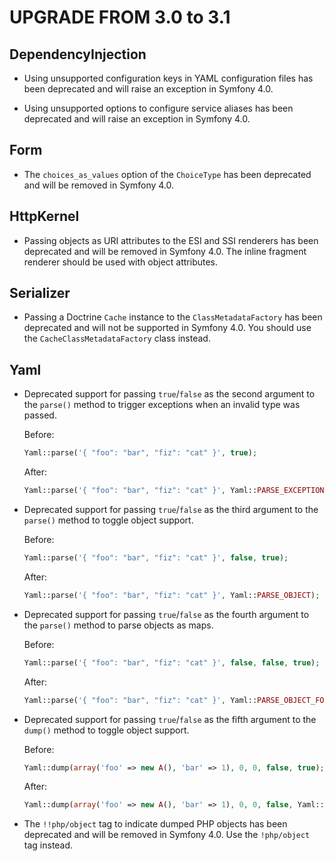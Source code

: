 UPGRADE FROM 3.0 to 3.1
=======================

DependencyInjection
-------------------

 * Using unsupported configuration keys in YAML configuration files has been
   deprecated and will raise an exception in Symfony 4.0.

 * Using unsupported options to configure service aliases has been deprecated
   and will raise an exception in Symfony 4.0.

Form
----

 * The `choices_as_values` option of the `ChoiceType` has been deprecated and
   will be removed in Symfony 4.0.

HttpKernel
----------

 * Passing objects as URI attributes to the ESI and SSI renderers has been
   deprecated and will be removed in Symfony 4.0. The inline fragment
   renderer should be used with object attributes.

Serializer
----------

 * Passing a Doctrine `Cache` instance to the `ClassMetadataFactory` has been
   deprecated and will not be supported in Symfony 4.0. You should use the
   `CacheClassMetadataFactory` class instead.

Yaml
----

 * Deprecated support for passing `true`/`false` as the second argument to the
   `parse()` method to trigger exceptions when an invalid type was passed.

   Before:

   ```php
   Yaml::parse('{ "foo": "bar", "fiz": "cat" }', true);
   ```

   After:

   ```php
   Yaml::parse('{ "foo": "bar", "fiz": "cat" }', Yaml::PARSE_EXCEPTION_ON_INVALID_TYPE);
   ```

 * Deprecated support for passing `true`/`false` as the third argument to the
   `parse()` method to toggle object support.

   Before:

   ```php
   Yaml::parse('{ "foo": "bar", "fiz": "cat" }', false, true);
   ```

   After:

   ```php
   Yaml::parse('{ "foo": "bar", "fiz": "cat" }', Yaml::PARSE_OBJECT);
   ```

 * Deprecated support for passing `true`/`false` as the fourth argument to the
   `parse()` method to parse objects as maps.

   Before:

   ```php
   Yaml::parse('{ "foo": "bar", "fiz": "cat" }', false, false, true);
   ```

   After:

   ```php
   Yaml::parse('{ "foo": "bar", "fiz": "cat" }', Yaml::PARSE_OBJECT_FOR_MAP);
   ```

 * Deprecated support for passing `true`/`false` as the fifth argument to the `dump()` method to toggle object support.

   Before:

   ```php
   Yaml::dump(array('foo' => new A(), 'bar' => 1), 0, 0, false, true);
   ```

   After:

   ```php
   Yaml::dump(array('foo' => new A(), 'bar' => 1), 0, 0, false, Yaml::DUMP_OBJECT);
   ```

 * The `!!php/object` tag to indicate dumped PHP objects has been deprecated
   and will be removed in Symfony 4.0. Use the `!php/object` tag instead.
